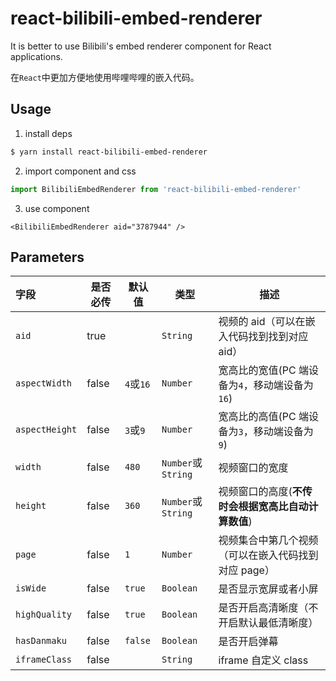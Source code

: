 # react-bilibili-embed-renderer

It is better to use Bilibili's embed renderer component for React applications.

在`React`中更加方便地使用哔哩哔哩的嵌入代码。

## Usage

1. install deps

```sh
$ yarn install react-bilibili-embed-renderer
```

2. import component and css

```ts
import BilibiliEmbedRenderer from 'react-bilibili-embed-renderer'
```

3. use component

```tsx
<BilibiliEmbedRenderer aid="3787944" />
```

## Parameters

| 字段           | 是否必传 | 默认值    | 类型               | 描述                                                 |
| :------------- | -------- | --------- | ------------------ | ---------------------------------------------------- |
| `aid`          | true     |           | `String`           | 视频的 aid（可以在嵌入代码找到找到对应 aid）         |
| `aspectWidth`  | false    | `4`或`16` | `Number`           | 宽高比的宽值(PC 端设备为`4`，移动端设备为`16`)       |
| `aspectHeight` | false    | `3`或`9`  | `Number`           | 宽高比的高值(PC 端设备为`3`，移动端设备为`9`)        |
| `width`        | false    | `480`     | `Number`或`String` | 视频窗口的宽度                                       |
| `height`       | false    | `360`     | `Number`或`String` | 视频窗口的高度(**不传时会根据宽高比自动计算数值**)   |
| `page`         | false    | `1`       | `Number`           | 视频集合中第几个视频 （可以在嵌入代码找到对应 page） |
| `isWide`       | false    | `true`    | `Boolean`          | 是否显示宽屏或者小屏                                 |
| `highQuality`  | false    | `true`    | `Boolean`          | 是否开启高清晰度（不开启默认最低清晰度）             |
| `hasDanmaku`   | false    | `false`   | `Boolean`          | 是否开启弹幕                                         |
| `iframeClass`  | false    |           | `String`           | iframe 自定义 class                                  |
